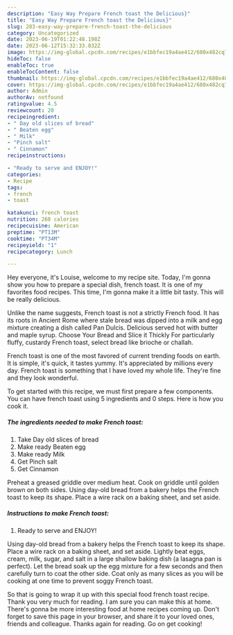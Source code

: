 ```yaml
---
description: "Easy Way Prepare French toast the Delicious}"
title: "Easy Way Prepare French toast the Delicious}"
slug: 283-easy-way-prepare-french-toast-the-delicious
category: Uncategorized
date: 2023-06-19T01:22:48.198Z
date: 2023-06-12T15:32:33.832Z
image: https://img-global.cpcdn.com/recipes/e1bbfec19a4ae412/680x482cq70/french-toast-recipe-main-photo.jpg
hideToc: false
enableToc: true
enableTocContent: false
thumbnail: https://img-global.cpcdn.com/recipes/e1bbfec19a4ae412/680x482cq70/french-toast-recipe-main-photo.jpg
cover: https://img-global.cpcdn.com/recipes/e1bbfec19a4ae412/680x482cq70/french-toast-recipe-main-photo.jpg
author: Admin
authorAv: notfound
ratingvalue: 4.5
reviewcount: 20
recipeingredient:
- " Day old slices of bread"
- " Beaten egg"
- " Milk"
- "Pinch salt"
- " Cinnamon"
recipeinstructions:

- "Ready to serve and ENJOY!"
categories:
- Recipe
tags:
- french
- toast

katakunci: french toast 
nutrition: 268 calories
recipecuisine: American
preptime: "PT13M"
cooktime: "PT34M"
recipeyield: "1"
recipecategory: Lunch

---
```



Hey everyone, it's Louise, welcome to my recipe site. Today, I'm gonna show you how to prepare a special dish, french toast. It is one of my favorites food recipes. This time, I'm gonna make it a little bit tasty. This will be really delicious.

Unlike the name suggests, French toast is not a strictly French food. It has its roots in Ancient Rome where stale bread was dipped into a milk and egg mixture creating a dish called Pan Dulcis. Delicious served hot with butter and maple syrup. Choose Your Bread and Slice it Thickly For particularly fluffy, custardy French toast, select bread like brioche or challah.

French toast is one of the most favored of current trending foods on earth. It is simple, it's quick, it tastes yummy. It's appreciated by millions every day. French toast is something that I have loved my whole life. They're fine and they look wonderful.


To get started with this recipe, we must first prepare a few components. You can have french toast using 5 ingredients and 0 steps. Here is how you cook it.

<!--inarticleads1-->

##### The ingredients needed to make French toast:

1. Take  Day old slices of bread
1. Make ready  Beaten egg
1. Make ready  Milk
1. Get Pinch salt
1. Get  Cinnamon


Preheat a greased griddle over medium heat. Cook on griddle until golden brown on both sides. Using day-old bread from a bakery helps the French toast to keep its shape. Place a wire rack on a baking sheet, and set aside. 

<!--inarticleads2-->

##### Instructions to make French toast:


1. Ready to serve and ENJOY!

Using day-old bread from a bakery helps the French toast to keep its shape. Place a wire rack on a baking sheet, and set aside. Lightly beat eggs, cream, milk, sugar, and salt in a large shallow baking dish (a lasagna pan is perfect). Let the bread soak up the egg mixture for a few seconds and then carefully turn to coat the other side. Coat only as many slices as you will be cooking at one time to prevent soggy French toast. 

So that is going to wrap it up with this special food french toast recipe. Thank you very much for reading. I am sure you can make this at home. There's gonna be more interesting food at home recipes coming up. Don't forget to save this page in your browser, and share it to your loved ones, friends and colleague. Thanks again for reading. Go on get cooking!
